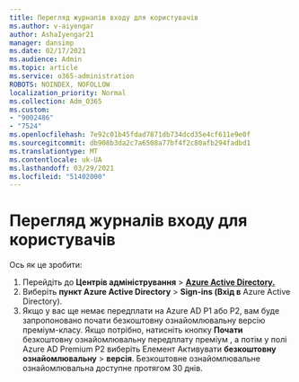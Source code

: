 ```yaml
---
title: Перегляд журналів входу для користувачів
ms.author: v-aiyengar
author: AshaIyengar21
manager: dansimp
ms.date: 02/17/2021
ms.audience: Admin
ms.topic: article
ms.service: o365-administration
ROBOTS: NOINDEX, NOFOLLOW
localization_priority: Normal
ms.collection: Adm_O365
ms.custom:
- "9002486"
- "7524"
ms.openlocfilehash: 7e92c01b45fdad7871db734dcd35e4cf611e9e0f
ms.sourcegitcommit: db908b3da2c7a6508a77bf4f2c80afb294fadbd1
ms.translationtype: MT
ms.contentlocale: uk-UA
ms.lasthandoff: 03/29/2021
ms.locfileid: "51402000"
---
```

# <a name="review-sign-in-logs-for-users"></a>Перегляд журналів входу для користувачів

Ось як це зробити:

1. Перейдіть до **Центрів адміністрування**  >  **[Azure Active Directory.](https://go.microsoft.com/fwlink/p/?linkid=2067268)**
1. Виберіть **пункт Azure Active Directory**  >  **Sign-ins (Вхід в** Azure Active Directory).
1. Якщо у вас ще немає передплати на Azure AD P1 або P2, вам буде запропоновано почати безкоштовну ознайомлювальну версію преміум-класу. Якщо потрібно, натисніть кнопку **Почати** безкоштовну ознайомлювальну передплату преміум , а потім у полі Azure AD Premium P2 виберіть Елемент Активувати **безкоштовну ознайомлювальну**  >  **версія**. Безкоштовне ознайомлювальне ознайомлювальна доступне протягом 30 днів.